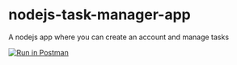 # nodejs-task-manager-app
A nodejs app where you can create an account and manage tasks


[![Run in Postman](https://run.pstmn.io/button.svg)](https://god.gw.postman.com/run-collection/20402483-2f438693-7748-4ea0-b396-edeaf70e44f3?action=collection%2Ffork&source=rip_markdown&collection-url=entityId%3D20402483-2f438693-7748-4ea0-b396-edeaf70e44f3%26entityType%3Dcollection%26workspaceId%3D5fe55833-142f-4061-adbb-0ac4c8d6131f#?env%5Btask-manager-api%20(prod)%5D=W3sia2V5IjoidXJsIiwidmFsdWUiOiIiLCJlbmFibGVkIjp0cnVlLCJ0eXBlIjoiZGVmYXVsdCIsInNlc3Npb25WYWx1ZSI6Im5vZGVqcy10YXNrLW1hbmFnZXItYXBwLXYzLm9ucmVuZGVyLmNvbSIsInNlc3Npb25JbmRleCI6MH0seyJrZXkiOiJhdXRoVG9rZW4iLCJ2YWx1ZSI6IiIsImVuYWJsZWQiOnRydWUsInR5cGUiOiJhbnkiLCJzZXNzaW9uVmFsdWUiOiJleUpoYkdjaU9pSklVekkxTmlJc0luUjVjQ0k2SWtwWFZDSjkuZXlKcFpDSTZJalkwT0dJeU5XRm1OVGt4TnpsbU5qRXpNelZsWWpVMVlTSXNJbWxoZENJNk1UWTROamt4TlRRNU1YMC5Ya1I5R2NTbWdIVy1tcGt3YXRiWkpmR3FSUTI5WllXWS4uLiIsInNlc3Npb25JbmRleCI6MX1d)
